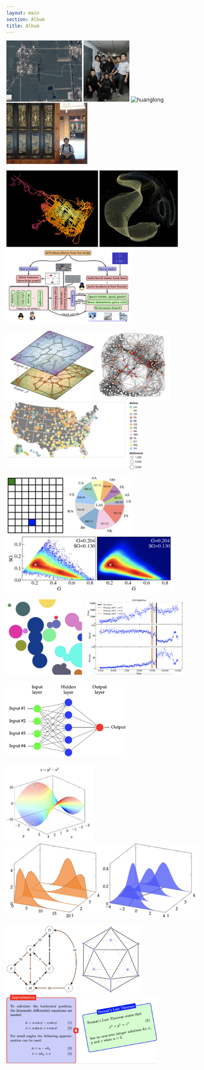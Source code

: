 ```yaml
---
layout: main
section: Album 
title: Album
---
```


<img src="/assets/images/album/wu.png" alt="wu" height="160"/>
<img src="/assets/images/album/dirtyhands.png" alt="dirtyhands" height="160"/> 
<img src="/assets/images/album/huanglong.png" alt="huanglong" height="160"/> 
<img src="/assets/images/album/luodai.png" alt="luodai" height="160"/>

[<img src="/assets/images/album/albany_edge_centrality.png" height="200"/>](./sources/albany-driveway)
[<img src="/assets/images/album/nucnet.png" height="200"/>](./sources/nuclear-reaction-network)
<img src="/assets/images/album/genmovie.png" alt="genmovie" height="200"/>

[<img src="/assets/images/album/multilayer.png" height="180"/>](./sources/multilayer)
[<img src="/assets/images/album/random-geometric-graph.png" height="180"/>](./sources/rand-geometric-graph)
[<img src="/assets/images/album/usflightnet.png" height="180"/>](./sources/us-flight-network)

[<img src="/assets/images/album/grid.png" height="150"/>](./sources/grid)
[<img src="/assets/images/album/colored-pie.png" height="150"/>](./sources/colored-pie)
[<img src="/assets/images/album/kde.png" height="150"/>](./sources/kde)

[<img src="/assets/images/album/bubbles.png" height="200"/>](./sources/bubbles)
[<img src="/assets/images/album/ewi-traffic-disruption.png" height="200"/>](./sources/traffic-breakdown)
<!--
[<img src="/assets/images/album/shadownetwork.png" height="200"/>](./sources/shadow-network)
-->
[<img src="/assets/images/album/mlp.png" height="200"/>](./sources/mlp)

[<img src="/assets/images/album/3dsurface.png" height="200"/>](./sources/3dsurface)
[<img src="/assets/images/album/3ddistribution.png" height="200"/>](./sources/3ddistribution)

[<img src="/assets/images/album/weighted-directed-graph.png" height="180"/>](./sources/weighted-directed-graph)
[<img src="/assets/images/album/polyhedra.png" height="180"/>](./sources/polyhedra)
[<img src="/assets/images/album/textbox.png" height="180"/>](./sources/textbox)

